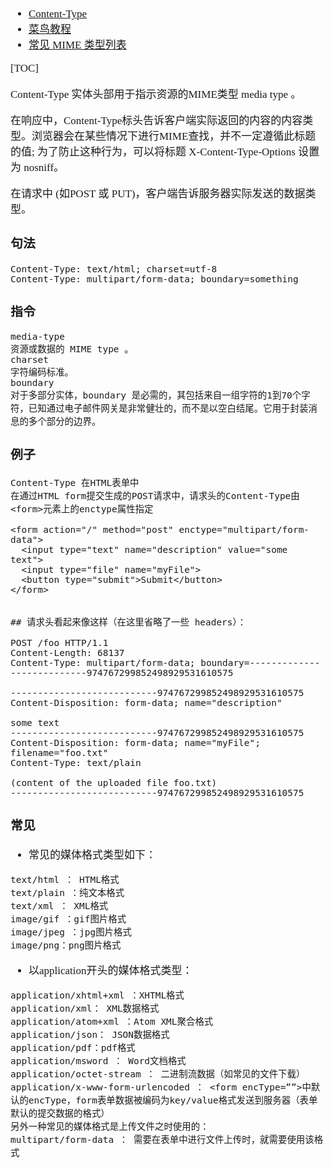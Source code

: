 <span  style="font-family: Simsun,serif; font-size: 17px; ">

- [Content-Type](https://developer.mozilla.org/zh-CN/docs/Web/HTTP/Headers/Content-Type)
- [菜鸟教程](https://www.runoob.com/http/http-content-type.html)
- [常见 MIME 类型列表](https://developer.mozilla.org/zh-CN/docs/Web/HTTP/Basics_of_HTTP/MIME_types/Common_types)

[TOC]

Content-Type 实体头部用于指示资源的MIME类型 media type 。

在响应中，Content-Type标头告诉客户端实际返回的内容的内容类型。浏览器会在某些情况下进行MIME查找，并不一定遵循此标题的值; 为了防止这种行为，可以将标题 X-Content-Type-Options 设置为 nosniff。

在请求中 (如POST 或 PUT)，客户端告诉服务器实际发送的数据类型。


### 句法

~~~
Content-Type: text/html; charset=utf-8
Content-Type: multipart/form-data; boundary=something
~~~

### 指令

~~~
media-type
资源或数据的 MIME type 。
charset
字符编码标准。
boundary
对于多部分实体，boundary 是必需的，其包括来自一组字符的1到70个字符，已知通过电子邮件网关是非常健壮的，而不是以空白结尾。它用于封装消息的多个部分的边界。
~~~

### 例子

~~~
Content-Type 在HTML表单中
在通过HTML form提交生成的POST请求中，请求头的Content-Type由<form>元素上的enctype属性指定

<form action="/" method="post" enctype="multipart/form-data">
  <input type="text" name="description" value="some text">
  <input type="file" name="myFile">
  <button type="submit">Submit</button>
</form>


## 请求头看起来像这样（在这里省略了一些 headers）：

POST /foo HTTP/1.1
Content-Length: 68137
Content-Type: multipart/form-data; boundary=---------------------------974767299852498929531610575

---------------------------974767299852498929531610575
Content-Disposition: form-data; name="description"

some text
---------------------------974767299852498929531610575
Content-Disposition: form-data; name="myFile"; filename="foo.txt"
Content-Type: text/plain

(content of the uploaded file foo.txt)
---------------------------974767299852498929531610575
~~~

### 常见

- 常见的媒体格式类型如下：
~~~
text/html ： HTML格式
text/plain ：纯文本格式
text/xml ： XML格式
image/gif ：gif图片格式
image/jpeg ：jpg图片格式
image/png：png图片格式
~~~

- 以application开头的媒体格式类型：
~~~
application/xhtml+xml ：XHTML格式
application/xml： XML数据格式
application/atom+xml ：Atom XML聚合格式
application/json： JSON数据格式
application/pdf：pdf格式
application/msword ： Word文档格式
application/octet-stream ： 二进制流数据（如常见的文件下载）
application/x-www-form-urlencoded ： <form encType=””>中默认的encType，form表单数据被编码为key/value格式发送到服务器（表单默认的提交数据的格式）
另外一种常见的媒体格式是上传文件之时使用的：
multipart/form-data ： 需要在表单中进行文件上传时，就需要使用该格式
~~~

</span>